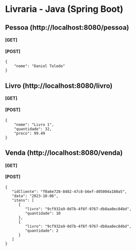 # Livraria - Java (Spring Boot)

## Pessoa (http://localhost:8080/pessoa)

#### [GET]

#### [POST]

```
{
    "nome": "Daniel Toledo"
}
```

## Livro (http://localhost:8080/livro)

#### [GET]

#### [POST]

```
{
    "nome": "Livro 1",
    "quantidade": 32,
    "preco": 99.49
}
```

## Venda (http://localhost:8080/venda)

#### [GET]

#### [POST]

```
{
   "idCliente": "f0a6e728-8482-47c8-b6ef-d05004a180a5",
   "data": "2023-10-06",
   "itens": [
      {
         "livro": "9cf932a9-0d7b-4f8f-9767-db8aa0ec84bd",
         "quantidade": 10
      },
      {
         "livro": "9cf932a9-0d7b-4f8f-9767-db8aa0ec84bd",
         "quantidade": 2
      }
   ]
}
```
